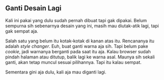 ## Ganti Desain Lagi

Kali ini pakai yang dulu sudah pernah dibuat tapi gak dipakai. Belum sempurna sih sebenarnya desain yang ini, masih mau diutak-atik lagi, tapi gak sempat aja.

Salah satu yang belum itu kotak-kotak di kanan atas itu. Rencananya itu adalah _style changer_. Euh, buat ganti warna aja sih. Tapi belum pake _cookie_, jadi warnanya berganti pada saat itu aja. Kalau browser sudah pindah halaman atau ditutup, balik lagi ke warna asal. Maunya sih sekali ganti, akan tetap muncul sesuai pilihannya. Tapi itu kalau sempat.

Sementara gini aja dulu, kali aja mau diganti lagi.

<!-- {"time": "2008-03-18 17:03:13", "title": "Ganti Desain Lagi"} -->
